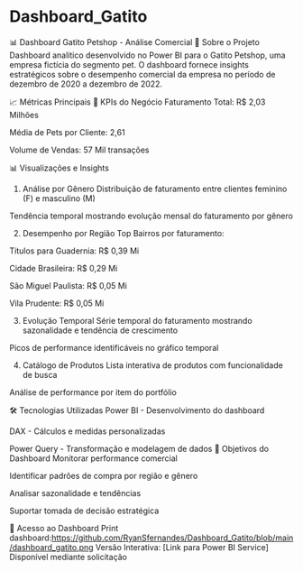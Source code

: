 # Dashboard_Gatito
📊 Dashboard Gatito Petshop - Análise Comercial
🐾 Sobre o Projeto
Dashboard analítico desenvolvido no Power BI para o Gatito Petshop, uma empresa fictícia do segmento pet. O dashboard fornece insights estratégicos sobre o desempenho comercial da empresa no período de dezembro de 2020 a dezembro de 2022.

📈 Métricas Principais
🎯 KPIs do Negócio
Faturamento Total: R$ 2,03 Milhões

Média de Pets por Cliente: 2,61

Volume de Vendas: 57 Mil transações

📊 Visualizações e Insights
1. Análise por Gênero
Distribuição de faturamento entre clientes feminino (F) e masculino (M)

Tendência temporal mostrando evolução mensal do faturamento por gênero

2. Desempenho por Região
Top Bairros por faturamento:

Títulos para Guadernia: R$ 0,39 Mi

Cidade Brasileira: R$ 0,29 Mi

São Miguel Paulista: R$ 0,05 Mi

Vila Prudente: R$ 0,05 Mi

3. Evolução Temporal
Série temporal do faturamento mostrando sazonalidade e tendência de crescimento

Picos de performance identificáveis no gráfico temporal

4. Catálogo de Produtos
Lista interativa de produtos com funcionalidade de busca

Análise de performance por item do portfólio

🛠️ Tecnologias Utilizadas
Power BI - Desenvolvimento do dashboard

DAX - Cálculos e medidas personalizadas

Power Query - Transformação e modelagem de dados
🎯 Objetivos do Dashboard
Monitorar performance comercial

Identificar padrões de compra por região e gênero

Analisar sazonalidade e tendências

Suportar tomada de decisão estratégica

🔗 Acesso ao Dashboard
Print dashboard:https://github.com/RyanSfernandes/Dashboard_Gatito/blob/main/dashboard_gatito.png
Versão Interativa: [Link para Power BI Service]
Disponível mediante solicitação
